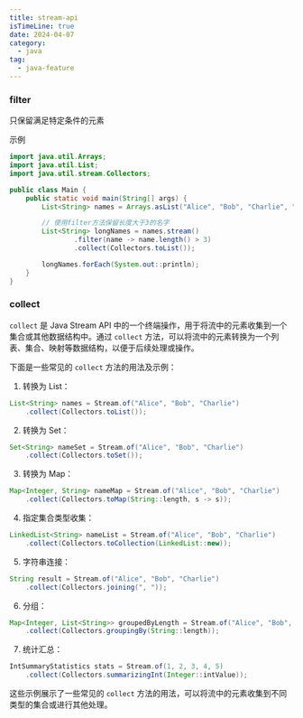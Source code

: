 ```yaml
---
title: stream-api
isTimeLine: true
date: 2024-04-07
category:
  - java
tag:
  - java-feature
---
```



### filter

只保留满足特定条件的元素

示例
```java
import java.util.Arrays;
import java.util.List;
import java.util.stream.Collectors;

public class Main {
    public static void main(String[] args) {
        List<String> names = Arrays.asList("Alice", "Bob", "Charlie", "David", "Eva", "Frank");

        // 使用filter方法保留长度大于3的名字
        List<String> longNames = names.stream()
                .filter(name -> name.length() > 3)
                .collect(Collectors.toList());

        longNames.forEach(System.out::println);
    }
}
```


### collect
`collect` 是 Java Stream API 中的一个终端操作，用于将流中的元素收集到一个集合或其他数据结构中。通过 `collect` 方法，可以将流中的元素转换为一个列表、集合、映射等数据结构，以便于后续处理或操作。

下面是一些常见的 `collect` 方法的用法及示例：

1. 转换为 List：
```java
List<String> names = Stream.of("Alice", "Bob", "Charlie")
    .collect(Collectors.toList());
```

2. 转换为 Set：
```java
Set<String> nameSet = Stream.of("Alice", "Bob", "Charlie")
    .collect(Collectors.toSet());
```

3. 转换为 Map：
```java
Map<Integer, String> nameMap = Stream.of("Alice", "Bob", "Charlie")
    .collect(Collectors.toMap(String::length, s -> s));
```

4. 指定集合类型收集：
```java
LinkedList<String> nameList = Stream.of("Alice", "Bob", "Charlie")
    .collect(Collectors.toCollection(LinkedList::new));
```

5. 字符串连接：
```java
String result = Stream.of("Alice", "Bob", "Charlie")
    .collect(Collectors.joining(", "));
```

6. 分组：
```java
Map<Integer, List<String>> groupedByLength = Stream.of("Alice", "Bob", "Charlie")
    .collect(Collectors.groupingBy(String::length));
```

7. 统计汇总：
```java
IntSummaryStatistics stats = Stream.of(1, 2, 3, 4, 5)
    .collect(Collectors.summarizingInt(Integer::intValue));
```

这些示例展示了一些常见的 `collect` 方法的用法，可以将流中的元素收集到不同类型的集合或进行其他处理。

